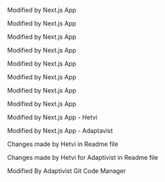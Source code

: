 

Modified by Next.js App

Modified by Next.js App

Modified by Next.js App

Modified by Next.js App

Modified by Next.js App

Modified by Next.js App

Modified by Next.js App

Modified by Next.js App

Modified by Next.js App - Hetvi 

Modified by Next.js App - Adaptavist

Changes made by Hetvi in Readme file

Changes made by Hetvi for Adaptivist  in Readme file

Modified By Adaptivist Git Code Manager